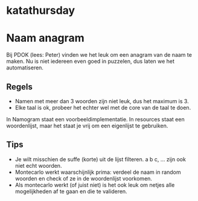 # katathursday

Naam anagram
==========

Bij PDOK (lees: Peter) vinden we het leuk om een anagram van de naam te maken. Nu is niet iedereen even goed in puzzelen, dus laten we het automatiseren.

Regels
----
* Namen met meer dan 3 woorden zijn niet leuk, dus het maximum is 3. 
* Elke taal is ok, probeer het echter wel met de core van de taal te doen.

In Namogram staat een voorbeeldimplementatie. In resources staat een woordenlijst, maar het staat je vrij om een eigenlijst te gebruiken.

Tips
----------
* Je wilt misschien de suffe (korte) uit de lijst filteren. a b c, ... zijn ook niet echt woorden.
* Montecarlo werkt waarschijnlijk prima: verdeel de naam in random woorden en check of ze in de woordenlijst voorkomen.
* Als montecarlo werkt (of juist niet) is het ook leuk om netjes alle mogelijkheden af te gaan en die te valideren. 
